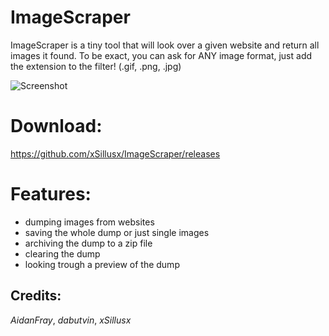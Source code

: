# ImageScraper
ImageScraper is a tiny tool that will look over a given website and return all images it found.
To be exact, you can ask for ANY image format, just add the extension to the filter! (.gif, .png, .jpg)

![Screenshot](https://github.com/xSillusx/ImageScraper/blob/master/ImageScraper/ext/Screenshots/screen3.PNG)

# Download:
https://github.com/xSillusx/ImageScraper/releases


# Features:
- dumping images from websites
- saving the whole dump or just single images
- archiving the dump to a zip file
- clearing the dump
- looking trough a preview of the dump



## Credits:

*AidanFray*, *dabutvin*, *xSillusx*



